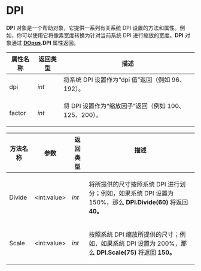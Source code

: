 # DPI

**DPI** 对象是一个帮助对象，它提供一系列有关系统 DPI 设置的方法和属性。例如，你可以使用它将像素宽度转换为针对当前系统 DPI 进行缩放的宽度。**DPI** 对象通过 **[DOpus](dopus.cn.zh.md).DPI** 属性返回。

<table>
<thead><tr><th>
属性名称</th><th>
返回类型</th><th>
描述
</th></tr></thead><tbody><tr><td>
dpi</td><td>

*int*</td><td>
将系统 DPI 设置作为“dpi 值”返回（例如 96、192）。
</td></tr><tr><td>
factor</td><td>

*int*</td><td>
将 DPI 设置作为“缩放因子”返回（例如 100、125、200）。
</td></tr></tbody>
</table>

<table>
<thead><tr><th>
方法名称</th><th>

**参数**</th><th>
返回类型</th><th>
描述
</th></tr></thead><tbody><tr><td>
Divide</td><td>

\<int:value\></td><td>

*int*</td><td>

将所提供的尺寸按照系统 DPI 进行划分；例如，如果系统 DPI 设置为 150%，那么 **DPI.Divide(60)** 将返回 **40。**
</td></tr><tr><td>
Scale</td><td>

\<int:value\></td><td>

*int*</td><td>

按照系统 DPI 缩放所提供的尺寸；例如，如果系统 DPI 设置为 200%，那么 **DPI.Scale(75)** 将返回 **150。**
</td></tr></tbody>
</table>